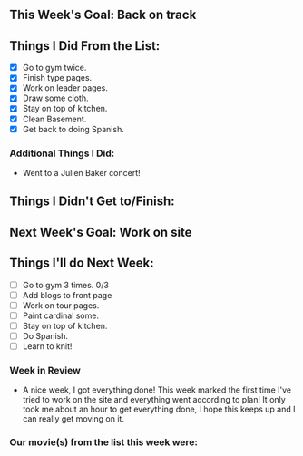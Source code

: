 ## This Week's Goal: Back on track

## Things I Did From the List:

- [x] Go to gym twice.
- [x] Finish type pages.
- [x] Work on leader pages.
- [x] Draw some cloth.
- [x] Stay on top of kitchen.
- [x] Clean Basement.
- [x] Get back to doing Spanish.

### Additional Things I Did:

- Went to a Julien Baker concert!

## Things I Didn't Get to/Finish:

## Next Week's Goal: Work on site

## Things I'll do Next Week:

- [ ] Go to gym 3 times. 0/3
- [ ] Add blogs to front page
- [ ] Work on tour pages.
- [ ] Paint cardinal some.
- [ ] Stay on top of kitchen.
- [ ] Do Spanish.
- [ ] Learn to knit!

### Week in Review

- A nice week, I got everything done! This week marked the first time I've tried to work on the site and everything went according to plan! It only took me about an hour to get everything done, I hope this keeps up and I can really get moving on it.

### Our movie(s) from the list this week were: